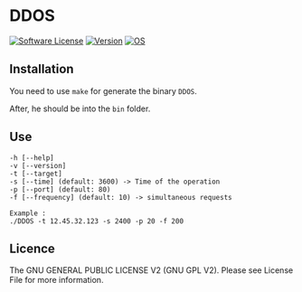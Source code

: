 # DDOS
[![Software License](https://img.shields.io/badge/license-GNU%20GPL%20V2-green.svg?style=flat-square)](LICENSE) [![Version](https://img.shields.io/badge/version-1.0.0-red.svg?style=flat-square)](https://github.com/maelsan/DDOS)
[![OS](https://img.shields.io/badge/OS-Linux-orange.svg?style=flat-square)](https://github.com/torvalds/linux)

## Installation
You need to use `make` for generate the binary `DDOS`.

After, he should be into the `bin` folder.

## Use

    -h [--help]
    -v [--version]
    -t [--target]
    -s [--time] (default: 3600) -> Time of the operation
    -p [--port] (default: 80)
    -f [--frequency] (default: 10) -> simultaneous requests

    Example :
    ./DDOS -t 12.45.32.123 -s 2400 -p 20 -f 200

## Licence
The GNU GENERAL PUBLIC LICENSE V2 (GNU GPL V2). Please see License File for more information.
